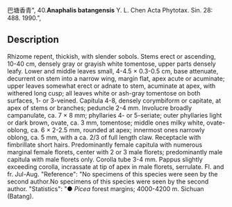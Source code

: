 巴塘香青",
40.**Anaphalis batangensis** Y. L. Chen Acta Phytotax. Sin. 28: 488. 1990.",

## Description
Rhizome repent, thickish, with slender sobols. Stems erect or ascending, 10-40 cm, densely gray or grayish white tomentose, upper parts densely leafy. Lower and middle leaves small, 4-4.5 × 0.3-0.5 cm, base attenuate, decurrent on stem into a narrow wing, margin flat, apex acute or acuminate; upper leaves somewhat erect or adnate to stem, acuminate at apex, with withered long cusp; all leaves white or ash-gray tomentose on both surfaces, 1- or 3-veined. Capitula 4-8, densely corymbiform or capitate, at apex of stems or branches; peduncle 2-4 mm. Involucre broadly campanulate, ca. 7 × 8 mm; phyllaries 4- or 5-seriate; outer phyllaries light or dark brown, ovate, ca. 3 mm, tomentose; middle ones milky white, ovate-oblong, ca. 6 × 2-2.5 mm, rounded at apex; innermost ones narrowly oblong, ca. 5 mm, with a ca. 2/3 of full length claw. Receptacle with fimbrillate short hairs. Predominantly female capitula with numerous marginal female florets, center with 2 or 3 male florets; predominantly male capitula with male florets only. Corolla tube 3-4 mm. Pappus slightly exceeding corolla, incrassate at tip of apex in male florets, serrulate. Fl. and fr. Jul-Aug.
  "Reference": "No specimens of this species were seen by the second author.No specimens of this species were seen by the second author.
  "Statistics": "● *Picea* forest margins; 4000-4200 m. Sichuan (Batang).
